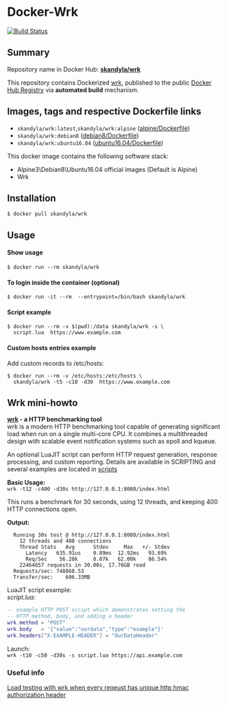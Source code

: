 Docker-Wrk
============

[![Build Status](https://travis-ci.org/skandyla/docker-wrk.svg?branch=master)](https://travis-ci.org/skandyla/docker-wrk)


## Summary

Repository name in Docker Hub: **[skandyla/wrk](https://hub.docker.com/r/skandyla/wrk/)**

This repository contains Dockerized [wrk](https://github.com/wg/wrk), published to the public [Docker Hub Registry](https://hub.docker.com/) via **automated build** mechanism.


## Images, tags and respective Dockerfile links

- `skandyla/wrk:latest`,`skandyla/wrk:alpine` ([alpine/Dockerfile](https://github.com/skandyla/docker-wrk/blob/master/alpine/Dockerfile))
- `skandyla/wrk:debian8` ([debian8/Dockerfile](https://github.com/skandyla/docker-wrk/blob/master/debian8/Dockerfile))
- `skandyla/wrk:ubuntu16.04` ([ubuntu16.04/Dockerfile](https://github.com/skandyla/docker-wrk/blob/master/ubuntu16.04/Dockerfile))

This docker image contains the following software stack:

- Alpine3\Debian8\Ubuntu16.04 official images (Default is Alpine)
- Wrk


## Installation

```
$ docker pull skandyla/wrk
```


## Usage

#### Show usage
```
$ docker run --rm skandyla/wrk
```


#### To login inside the container (optional)
```
$ docker run -it --rm  --entrypoint=/bin/bash skandyla/wrk
```

#### Script example
```
$ docker run --rm -v $(pwd):/data skandyla/wrk -s \
  script.lua  https://www.example.com
```

#### Custom hosts entries example
Add custom records to /etc/hosts:    
```
$ docker run --rm -v /etc/hosts:/etc/hosts \
  skandyla/wrk -t5 -c10 -d30  https://www.example.com
```


## Wrk mini-howto

**[wrk](https://github.com/wg/wrk) - a HTTP benchmarking tool**  
  wrk is a modern HTTP benchmarking tool capable of generating significant     
  load when run on a single multi-core CPU. It combines a multithreaded  
  design with scalable event notification systems such as epoll and kqueue.  

  An optional LuaJIT script can perform HTTP request generation, response  
  processing, and custom reporting. Details are available in SCRIPTING and  
  several examples are located in [scripts](https://github.com/wg/wrk/tree/master/scripts)

**Basic Usage:**  
`wrk -t12 -c400 -d30s http://127.0.0.1:8080/index.html`

  This runs a benchmark for 30 seconds, using 12 threads, and keeping
  400 HTTP connections open.

**Output:**  

```
  Running 30s test @ http://127.0.0.1:8080/index.html
    12 threads and 400 connections
    Thread Stats   Avg      Stdev     Max   +/- Stdev
      Latency   635.91us    0.89ms  12.92ms   93.69%
      Req/Sec    56.20k     8.07k   62.00k    86.54%
    22464657 requests in 30.00s, 17.76GB read
  Requests/sec: 748868.53
  Transfer/sec:    606.33MB
```  



LuaJIT script example:  
*script.lua:*  

```lua
-- example HTTP POST script which demonstrates setting the
-- HTTP method, body, and adding a header
wrk.method = "POST"
wrk.body   = '{"value":"ourdata","type":"example"}'
wrk.headers["X-EXAMPLE-HEADER"] = "OurDataHeader"
```  

Launch:  
`wrk -t10 -c50 -d30s -s script.lua https://api.example.com`  



### Useful info
[Load testing with wrk when every reqeust has unique http hmac authorization header](http://www.puremistake.com/3/)  
